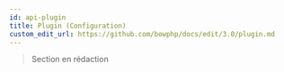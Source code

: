 ```yaml
---
id: api-plugin
title: Plugin (Configuration)
custom_edit_url: https://github.com/bowphp/docs/edit/3.0/plugin.md
---
```


> Section en rédaction